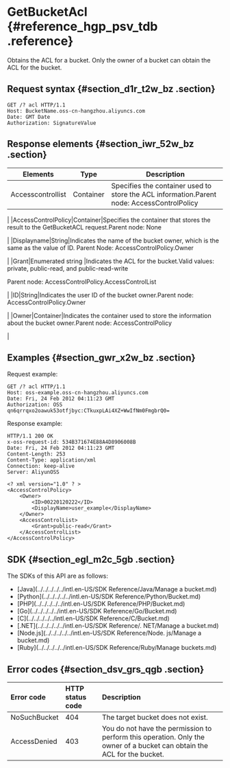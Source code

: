 # GetBucketAcl {#reference_hgp_psv_tdb .reference}

Obtains the ACL for a bucket. Only the owner of a bucket can obtain the ACL for the bucket.

## Request syntax {#section_d1r_t2w_bz .section}

```
GET /? acl HTTP/1.1
Host: BucketName.oss-cn-hangzhou.aliyuncs.com
Date: GMT Date
Authorization: SignatureValue
```

## Response elements {#section_iwr_52w_bz .section}

|Elements|Type|Description|
|--------|----|-----------|
|Accesscontrollist|Container|Specifies the container used to store the ACL information.Parent node: AccessControlPolicy

|
|AccessControlPolicy|Container|Specifies the container that stores the result to the GetBucketACL request.Parent node: None

|
|Displayname|String|Indicates the name of the bucket owner, which is the same as the value of ID. Parent Node: AccessControlPolicy.Owner

|
|Grant|Enumerated string |Indicates the ACL for the bucket.Valid values: private, public-read, and public-read-write

Parent node: AccessControlPolicy.AccessControlList

|
|ID|String|Indicates the user ID of the bucket owner.Parent node: AccessControlPolicy.Owner

|
|Owner|Container|Indicates the container used to store the information about the bucket owner.Parent node: AccessControlPolicy

|

## Examples {#section_gwr_x2w_bz .section}

Request example:

```
GET /? acl HTTP/1.1
Host: oss-example.oss-cn-hangzhou.aliyuncs.com
Date: Fri, 24 Feb 2012 04:11:23 GMT
Authorization: OSS qn6qrrqxo2oawuk53otfjbyc:CTkuxpLAi4XZ+WwIfNm0FmgbrQ0=

```

Response example:

```
HTTP/1.1 200 OK
x-oss-request-id: 534B371674E88A4D8906008B
Date: Fri, 24 Feb 2012 04:11:23 GMT 
Content-Length: 253
Content-Type: application/xml
Connection: keep-alive
Server: AliyunOSS

<? xml version="1.0" ? >
<AccessControlPolicy>
    <Owner>
        <ID>00220120222</ID>
        <DisplayName>user_example</DisplayName>
    </Owner>
    <AccessControlList>
        <Grant>public-read</Grant>
    </AccessControlList>
</AccessControlPolicy>
```

## SDK {#section_egl_m2c_5gb .section}

The SDKs of this API are as follows:

-   [Java](../../../../../intl.en-US/SDK Reference/Java/Manage a bucket.md)
-   [Python](../../../../../intl.en-US/SDK Reference/Python/Bucket.md)
-   [PHP](../../../../../intl.en-US/SDK Reference/PHP/Bucket.md)
-   [Go](../../../../../intl.en-US/SDK Reference/Go/Bucket.md)
-   [C](../../../../../intl.en-US/SDK Reference/C/Bucket.md)
-   [.NET](../../../../../intl.en-US/SDK Reference/. NET/Manage a bucket.md)
-   [Node.js](../../../../../intl.en-US/SDK Reference/Node. js/Manage a bucket.md)
-   [Ruby](../../../../../intl.en-US/SDK Reference/Ruby/Manage buckets.md)

## Error codes {#section_dsv_grs_qgb .section}

|Error code|HTTP status code|Description|
|:---------|:---------------|:----------|
|NoSuchBucket|404|The target bucket does not exist.|
|AccessDenied|403|You do not have the permission to perform this operation. Only the owner of a bucket can obtain the ACL for the bucket.|

